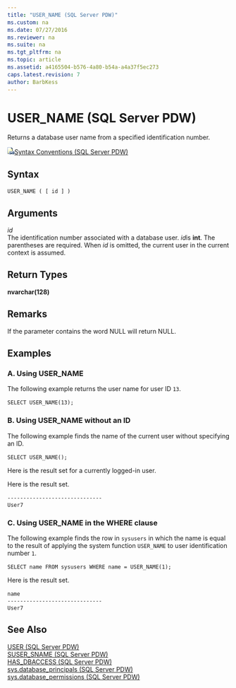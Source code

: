 ```yaml
---
title: "USER_NAME (SQL Server PDW)"
ms.custom: na
ms.date: 07/27/2016
ms.reviewer: na
ms.suite: na
ms.tgt_pltfrm: na
ms.topic: article
ms.assetid: a4165504-b576-4a80-b54a-a4a37f5ec273
caps.latest.revision: 7
author: BarbKess
---
```

# USER_NAME (SQL Server PDW)
Returns a database user name from a specified identification number.  
  
![Topic link icon](../../mpp/sqlpdw/media/Topic_Link.gif "Topic_Link")[Syntax Conventions &#40;SQL Server PDW&#41;](../../mpp/sqlpdw/syntax-conventions-sql-server-pdw.md)  
  
## Syntax  
  
```  
USER_NAME ( [ id ] )  
```  
  
## Arguments  
*id*  
The identification number associated with a database user. *id*is **int**. The parentheses are required. When *id* is omitted, the current user in the current context is assumed.  
  
## Return Types  
**nvarchar(128)**  
  
## Remarks  
If the parameter contains the word NULL will return NULL.  
  
## Examples  
  
### A. Using USER_NAME  
The following example returns the user name for user ID `13`.  
  
```  
SELECT USER_NAME(13);  
```  
  
### B. Using USER_NAME without an ID  
The following example finds the name of the current user without specifying an ID.  
  
```  
SELECT USER_NAME();  
```  
  
Here is the result set for a currently logged-in user.  
  
Here is the result set.  
  
```  
------------------------------   
User7  
```  
  
### C. Using USER_NAME in the WHERE clause  
The following example finds the row in `sysusers` in which the name is equal to the result of applying the system function `USER_NAME` to user identification number `1`.  
  
```  
SELECT name FROM sysusers WHERE name = USER_NAME(1);  
```  
  
Here is the result set.  
  
```  
name                             
------------------------------   
User7  
```  
  
## See Also  
[USER &#40;SQL Server PDW&#41;](../../mpp/sqlpdw/user-sql-server-pdw.md)  
[SUSER_SNAME &#40;SQL Server PDW&#41;](../../mpp/sqlpdw/suser-sname-sql-server-pdw.md)  
[HAS_DBACCESS &#40;SQL Server PDW&#41;](../../mpp/sqlpdw/has-dbaccess-sql-server-pdw.md)  
[sys.database_principals &#40;SQL Server PDW&#41;](../../mpp/sqlpdw/sys-database-principals-sql-server-pdw.md)  
[sys.database_permissions &#40;SQL Server PDW&#41;](../../mpp/sqlpdw/sys-database-permissions-sql-server-pdw.md)  
  
